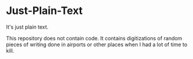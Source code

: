 # Just-Plain-Text
It's just plain text.

This repository does not contain code. It contains digitizations of random pieces of writing done in airports or other places when I had a lot of time to kill.
